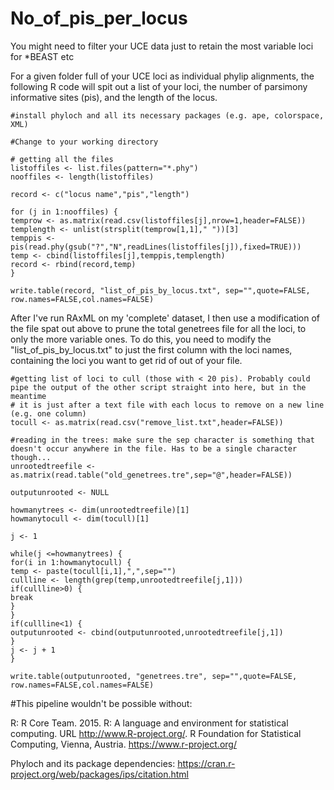 # No_of_pis_per_locus
You might need to filter your UCE data just to retain the most variable loci for *BEAST etc

For a given folder full of your UCE loci as individual phylip alignments, the following R code will spit out a list of your loci, the number of parsimony informative sites (pis), and the length of the locus. 

```
#install phyloch and all its necessary packages (e.g. ape, colorspace, XML)

#Change to your working directory

# getting all the files
listoffiles <- list.files(pattern="*.phy")
nooffiles <- length(listoffiles)

record <- c("locus name","pis","length")

for (j in 1:nooffiles) {
temprow <- as.matrix(read.csv(listoffiles[j],nrow=1,header=FALSE))
templength <- unlist(strsplit(temprow[1,1]," "))[3]
temppis <- pis(read.phy(gsub("?","N",readLines(listoffiles[j]),fixed=TRUE)))
temp <- cbind(listoffiles[j],temppis,templength)
record <- rbind(record,temp)
}

write.table(record, "list_of_pis_by_locus.txt", sep="",quote=FALSE, row.names=FALSE,col.names=FALSE)

```

After I've run RAxML on my 'complete' dataset, I then use a modification of the file spat out above to prune the total genetrees file for all the loci, to only the more variable ones. To do this, you need to modify the "list_of_pis_by_locus.txt" to just the first column with the loci names, containing the loci you want to get rid of out of your file.
```
#getting list of loci to cull (those with < 20 pis). Probably could pipe the output of the other script straight into here, but in the meantime
# it is just after a text file with each locus to remove on a new line (e.g. one column)
tocull <- as.matrix(read.csv("remove_list.txt",header=FALSE))

#reading in the trees: make sure the sep character is something that doesn't occur anywhere in the file. Has to be a single character though...
unrootedtreefile <- as.matrix(read.table("old_genetrees.tre",sep="@",header=FALSE))

outputunrooted <- NULL

howmanytrees <- dim(unrootedtreefile)[1]
howmanytocull <- dim(tocull)[1]

j <- 1

while(j <=howmanytrees) {
for(i in 1:howmanytocull) {
temp <- paste(tocull[i,1],",",sep="")
cullline <- length(grep(temp,unrootedtreefile[j,1]))
if(cullline>0) {
break
}
}
if(cullline<1) {
outputunrooted <- cbind(outputunrooted,unrootedtreefile[j,1])
}
j <- j + 1
}

write.table(outputunrooted, "genetrees.tre", sep="",quote=FALSE, row.names=FALSE,col.names=FALSE)
```

#This pipeline wouldn't be possible without:

R: R Core Team. 2015. R: A language and environment for statistical computing. URL http://www.R-project.org/. R Foundation for Statistical Computing, Vienna, Austria. https://www.r-project.org/

Phyloch and its package dependencies: https://cran.r-project.org/web/packages/ips/citation.html
